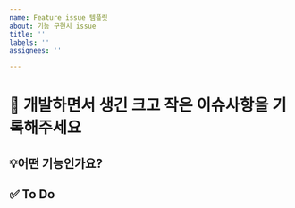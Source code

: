 ```yaml
---
name: Feature issue 템플릿
about: 기능 구현시 issue
title: ''
labels: ''
assignees: ''

---
```


# 🚀 개발하면서 생긴 크고 작은 이슈사항을 기록해주세요

## 💡어떤 기능인가요?

## ✅ To Do
